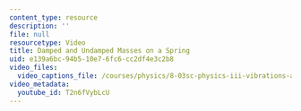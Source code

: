 ```yaml
---
content_type: resource
description: ''
file: null
resourcetype: Video
title: Damped and Undamped Masses on a Spring
uid: e139a6bc-94b5-10e7-6fc6-cc2df4e3c2b8
video_files:
  video_captions_file: /courses/physics/8-03sc-physics-iii-vibrations-and-waves-fall-2016/part-i-mechanical-vibrations-and-waves/lecture-2/copy6_of_lecture-2-video/T2n6fVybLcU.vtt
video_metadata:
  youtube_id: T2n6fVybLcU
---
```


